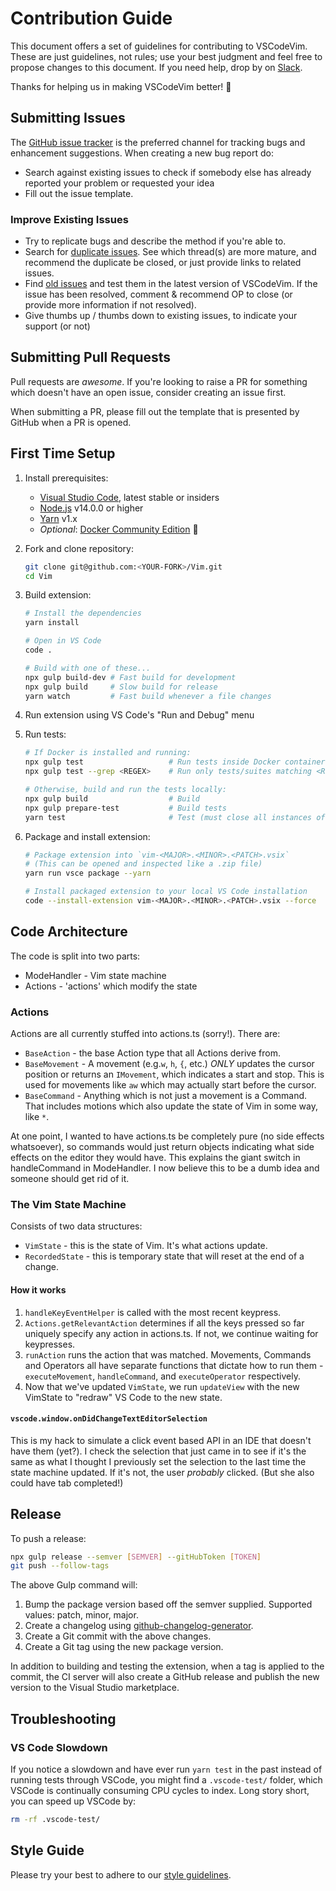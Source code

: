 # Contribution Guide

This document offers a set of guidelines for contributing to VSCodeVim.
These are just guidelines, not rules; use your best judgment and feel free to propose changes to this document.
If you need help, drop by on [Slack](https://vscodevim.herokuapp.com/).

Thanks for helping us in making VSCodeVim better! :clap:

## Submitting Issues

The [GitHub issue tracker](https://github.com/VSCodeVim/Vim/issues) is the preferred channel for tracking bugs and enhancement suggestions.
When creating a new bug report do:

- Search against existing issues to check if somebody else has already reported your problem or requested your idea
- Fill out the issue template.

### Improve Existing Issues

- Try to replicate bugs and describe the method if you're able to.
- Search for [duplicate issues](https://github.com/VSCodeVim/Vim/issues?q=is%3Aissue+is%3Aopen+cursor). See which thread(s) are more mature, and recommend the duplicate be closed, or just provide links to related issues.
- Find [old issues](https://github.com/VSCodeVim/Vim/issues?page=25&q=is%3Aissue+is%3Aopen) and test them in the latest version of VSCodeVim. If the issue has been resolved, comment & recommend OP to close (or provide more information if not resolved).
- Give thumbs up / thumbs down to existing issues, to indicate your support (or not)

## Submitting Pull Requests

Pull requests are _awesome_.
If you're looking to raise a PR for something which doesn't have an open issue, consider creating an issue first.

When submitting a PR, please fill out the template that is presented by GitHub when a PR is opened.

## First Time Setup

1. Install prerequisites:

   - [Visual Studio Code](https://code.visualstudio.com/), latest stable or insiders
   - [Node.js](https://nodejs.org/) v14.0.0 or higher
   - [Yarn](https://classic.yarnpkg.com/) v1.x
   - _Optional_: [Docker Community Edition](https://store.docker.com/search?type=edition&offering=community) 🐋

2. Fork and clone repository:

   ```bash
   git clone git@github.com:<YOUR-FORK>/Vim.git
   cd Vim
   ```

3. Build extension:

   ```bash
   # Install the dependencies
   yarn install

   # Open in VS Code
   code .

   # Build with one of these...
   npx gulp build-dev # Fast build for development
   npx gulp build     # Slow build for release
   yarn watch         # Fast build whenever a file changes
   ```

4. Run extension using VS Code's "Run and Debug" menu

5. Run tests:

   ```bash
   # If Docker is installed and running:
   npx gulp test                   # Run tests inside Docker container
   npx gulp test --grep <REGEX>    # Run only tests/suites matching <REGEX> inside Docker container

   # Otherwise, build and run the tests locally:
   npx gulp build                  # Build
   npx gulp prepare-test           # Build tests
   yarn test                       # Test (must close all instances of VS Code)
   ```

6. Package and install extension:

   ```bash
   # Package extension into `vim-<MAJOR>.<MINOR>.<PATCH>.vsix`
   # (This can be opened and inspected like a .zip file)
   yarn run vsce package --yarn

   # Install packaged extension to your local VS Code installation
   code --install-extension vim-<MAJOR>.<MINOR>.<PATCH>.vsix --force
   ```

## Code Architecture

The code is split into two parts:

- ModeHandler - Vim state machine
- Actions - 'actions' which modify the state

### Actions

Actions are all currently stuffed into actions.ts (sorry!). There are:

- `BaseAction` - the base Action type that all Actions derive from.
- `BaseMovement` - A movement (e.g.`w`, `h`, `{`, etc.) _ONLY_ updates the cursor position or returns an `IMovement`, which indicates a start and stop. This is used for movements like `aw` which may actually start before the cursor.
- `BaseCommand` - Anything which is not just a movement is a Command. That includes motions which also update the state of Vim in some way, like `*`.

At one point, I wanted to have actions.ts be completely pure (no side effects whatsoever), so commands would just return objects indicating what side effects on the editor they would have. This explains the giant switch in handleCommand in ModeHandler. I now believe this to be a dumb idea and someone should get rid of it.

### The Vim State Machine

Consists of two data structures:

- `VimState` - this is the state of Vim. It's what actions update.
- `RecordedState` - this is temporary state that will reset at the end of a change.

#### How it works

1. `handleKeyEventHelper` is called with the most recent keypress.
2. `Actions.getRelevantAction` determines if all the keys pressed so far uniquely specify any action in actions.ts. If not, we continue waiting for keypresses.
3. `runAction` runs the action that was matched. Movements, Commands and Operators all have separate functions that dictate how to run them - `executeMovement`, `handleCommand`, and `executeOperator` respectively.
4. Now that we've updated `VimState`, we run `updateView` with the new VimState to "redraw" VS Code to the new state.

#### `vscode.window.onDidChangeTextEditorSelection`

This is my hack to simulate a click event based API in an IDE that doesn't have them (yet?). I check the selection that just came in to see if it's the same as what I thought I previously set the selection to the last time the state machine updated. If it's not, the user _probably_ clicked. (But she also could have tab completed!)

## Release

To push a release:

```bash
npx gulp release --semver [SEMVER] --gitHubToken [TOKEN]
git push --follow-tags
```

The above Gulp command will:

1. Bump the package version based off the semver supplied. Supported values: patch, minor, major.
2. Create a changelog using [github-changelog-generator](https://github.com/github-changelog-generator/github-changelog-generator).
3. Create a Git commit with the above changes.
4. Create a Git tag using the new package version.

In addition to building and testing the extension, when a tag is applied to the commit, the CI server will also create a GitHub release and publish the new version to the Visual Studio marketplace.

## Troubleshooting

### VS Code Slowdown

If you notice a slowdown and have ever run `yarn test` in the past instead of running tests through VSCode, you might find a `.vscode-test/` folder, which VSCode is continually consuming CPU cycles to index. Long story short, you can speed up VSCode by:

```bash
rm -rf .vscode-test/
```

## Style Guide

Please try your best to adhere to our [style guidelines](https://github.com/VSCodeVim/Vim/blob/master/STYLE.md).
